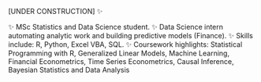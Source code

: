 [UNDER CONSTRUCTION] :sparkles:

:sparkles: MSc Statistics and Data Science student.
:sparkles: Data Science intern automating analytic work and building predictive models (Finance).
:sparkles: Skills include: R, Python, Excel VBA, SQL.
:sparkles: Coursework highlights: Statistical Programming with R, Generalized Linear Models, Machine Learning, Financial Econometrics, Time Series Econometrics, Causal Inference, Bayesian Statistics and Data Analysis

<!---
xiancaicai/xiancaicai is a ✨ special ✨ repository because its `README.md` (this file) appears on your GitHub profile.
You can click the Preview link to take a look at your changes.
--->
